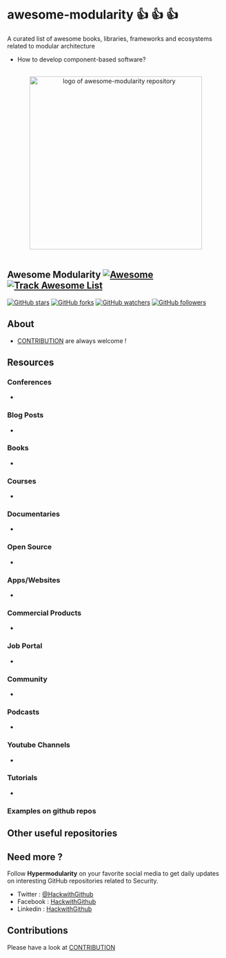 # awesome-modularity :thumbsup: :thumbsup: :thumbsup:
A curated list of awesome books, libraries, frameworks and ecosystems related to modular architecture
+ How to develop component-based software?

<p align="center">
  <br>
  <img width="400" src="./assets/logo.svg" alt="logo of awesome-modularity repository">
  <br>
  <br>
</p>

## Awesome Modularity [![Awesome](https://cdn.rawgit.com/tom-sapletta-com/awesome-modularity/d7305f38d29fed78fa85652e3a63e154dd8e8829/media/badge.svg)](https://github.com/tom-sapletta-com/awesome-modularity) [![Track Awesome List](https://www.trackawesomelist.com/badge.svg)](https://www.trackawesomelist.com/tom-sapletta-com/awesome-modularity) 

[![GitHub stars](https://img.shields.io/github/stars/tom-sapletta-com/awesome-modularity.svg?style=flat&label=Star)](https://github.com/tom-sapletta-com/awesome-modularity/stargazers)
[![GitHub forks](https://img.shields.io/github/forks/tom-sapletta-com/awesome-modularity.svg?style=flat&label=Fork)](https://github.com/tom-sapletta-com/awesome-modularity/fork)
[![GitHub watchers](https://img.shields.io/github/watchers/tom-sapletta-com/awesome-modularity.svg?style=flat&label=Watch)](https://github.com/tom-sapletta-com/awesome-modularity/watchers)
[![GitHub followers](https://img.shields.io/github/followers/tom-sapletta-com.svg?label=Modularity)](https://github.com/tom-sapletta-com)



## About

+ [CONTRIBUTION](CONTRIBUTION.md) are always welcome !



## Resources


### Conferences
-


### Blog Posts
-


### Books

-


### Courses
-




### Documentaries
-


### Open Source
-


### Apps/Websites
-


### Commercial Products
-


### Job Portal
-


### Community
-


### Podcasts

-

### Youtube Channels

-



### Tutorials

-


### Examples on github repos




## Other useful repositories




## Need more ?

Follow **Hypermodularity** on your favorite social media to get daily updates on interesting GitHub repositories related to Security.
 - Twitter : [@HackwithGithub](https://twitter.com/Hypermodularity)
 - Facebook : [HackwithGithub](https://www.facebook.com/Hypermodularity)
 - Linkedin : [HackwithGithub](https://www.facebook.com/Hypermodularity)



## Contributions

Please have a look at [CONTRIBUTION](CONTRIBUTION.md) 

